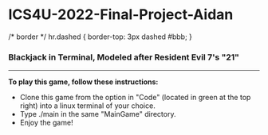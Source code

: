 # ICS4U-2022-Final-Project-Aidan

/* border */
hr.dashed {
  border-top: 3px dashed #bbb;
}

### Blackjack in Terminal, Modeled after Resident Evil 7's "21"

<hr class="dashed">

<b>To play this game, follow these instructions:</b>
<ul>
<li>Clone this game from the option in "Code" (located in green at the top right) into a linux terminal of your choice.</li>
<li>Type ./main in the same "MainGame" directory.</li>
<li>Enjoy the game!</li>
</ul>
